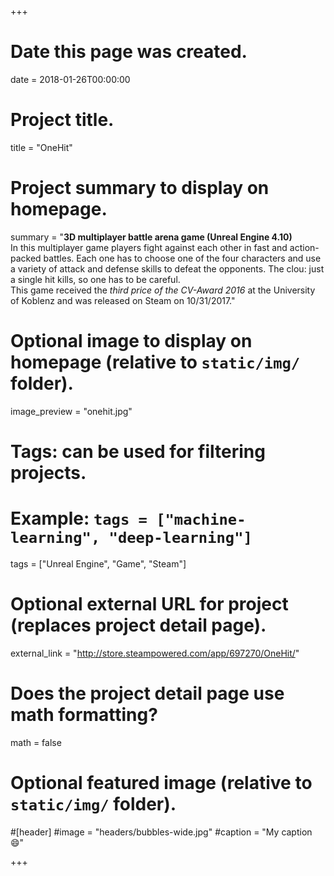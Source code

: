 +++
# Date this page was created.
date = 2018-01-26T00:00:00

# Project title.
title = "OneHit"

# Project summary to display on homepage.
summary = "<b>3D multiplayer battle arena game (Unreal Engine 4.10)</b> <br>In this multiplayer game players fight against each other in fast and action-packed battles. Each one has to choose one of the four characters and use a variety of attack and defense skills to defeat the opponents. The clou: just a single hit kills, so one has to be careful. <br>This game received the <em>third price of the CV-Award 2016</em> at the University of Koblenz and was released on Steam on 10/31/2017."

# Optional image to display on homepage (relative to `static/img/` folder).
image_preview = "onehit.jpg"

# Tags: can be used for filtering projects.
# Example: `tags = ["machine-learning", "deep-learning"]`
tags = ["Unreal Engine", "Game", "Steam"]

# Optional external URL for project (replaces project detail page).
external_link = "http://store.steampowered.com/app/697270/OneHit/"

# Does the project detail page use math formatting?
math = false

# Optional featured image (relative to `static/img/` folder).
#[header]
#image = "headers/bubbles-wide.jpg"
#caption = "My caption :smile:"

+++
